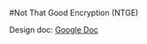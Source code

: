 #Not That Good Encryption (NTGE)

Design doc: [Google Doc](https://docs.google.com/document/d/1rI3G_YtyeDMQmRI4D7oIdvdhjY4rfBeBA6c7aXybJhU/edit#heading=h.ui70ucb9vuil)
